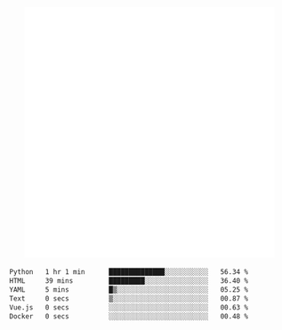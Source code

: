 <div align="center">
    <a href="https://konst.fish">
        <img src="https://raw.githubusercontent.com/konstfish/konstfish/master/fish.svg" alt="Logo" width="450"/>
    </a>
</div>

<!--START_SECTION:waka-->

```text
Python   1 hr 1 min      ██████████████░░░░░░░░░░░   56.34 %
HTML     39 mins         █████████░░░░░░░░░░░░░░░░   36.40 %
YAML     5 mins          █▒░░░░░░░░░░░░░░░░░░░░░░░   05.25 %
Text     0 secs          ▒░░░░░░░░░░░░░░░░░░░░░░░░   00.87 %
Vue.js   0 secs          ░░░░░░░░░░░░░░░░░░░░░░░░░   00.63 %
Docker   0 secs          ░░░░░░░░░░░░░░░░░░░░░░░░░   00.48 %
```

<!--END_SECTION:waka-->
